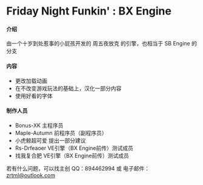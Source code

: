 # Friday Night Funkin' : BX Engine

#### 介绍
由一个十岁到处惹事的小屁孩开发的 周五夜放克 的引擎，也相当于 SB Engine 的分支

#### 内容
- 更改加载动画
- 在不改变游戏玩法的基础上，汉化一部分内容
- 使用好看的字体

#### 制作人员
- Bonus-XK 主程序员
- Maple-Autumn 前程序员（副程序员）
- 小虎鲸超可爱 提出一部分建议
- Rs-Drfeaoer VE引擎（BX Engine前传）测试成员
- 找我复合肥 VE引擎（BX Engine前传）测试成员

若有什么问题，可以找主创 QQ：894462994 或 电子邮件：zrtml@outlook.com
